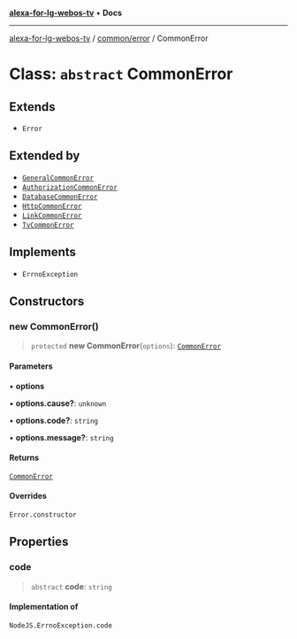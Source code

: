 [**alexa-for-lg-webos-tv**](../../../README.md) • **Docs**

***

[alexa-for-lg-webos-tv](../../../modules.md) / [common/error](../README.md) / CommonError

# Class: `abstract` CommonError

## Extends

- `Error`

## Extended by

- [`GeneralCommonError`](GeneralCommonError.md)
- [`AuthorizationCommonError`](AuthorizationCommonError.md)
- [`DatabaseCommonError`](DatabaseCommonError.md)
- [`HttpCommonError`](HttpCommonError.md)
- [`LinkCommonError`](LinkCommonError.md)
- [`TvCommonError`](TvCommonError.md)

## Implements

- `ErrnoException`

## Constructors

### new CommonError()

> `protected` **new CommonError**(`options`): [`CommonError`](CommonError.md)

#### Parameters

• **options**

• **options.cause?**: `unknown`

• **options.code?**: `string`

• **options.message?**: `string`

#### Returns

[`CommonError`](CommonError.md)

#### Overrides

`Error.constructor`

## Properties

### code

> `abstract` **code**: `string`

#### Implementation of

`NodeJS.ErrnoException.code`
